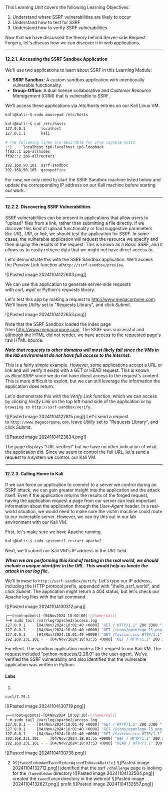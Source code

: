 This Learning Unit covers the following Learning Objectives:

1. Understand where SSRF vulnerabilities are likely to occur
2. Understand how to test for SSRF
3. Understand how to verify SSRF vulnerabilities


Now that we have discussed the theory behind Server-side Request Forgery, let's discuss how we can discover it in web applications.

---------

#### 12.2.1. Accessing the SSRF Sandbox Application

We'll use two applications to learn about SSRF in this Learning Module:

- **SSRF Sandbox**: A custom sandbox application with intentionally vulnerable functionality.
- **Group-Office**: A dual license collaborative and _Customer Resource Management_ (CRM) that is vulnerable to SSRF.

We'll access these applications via /etc/hosts entries on our Kali Linux VM.

```bash
kali@kali:~$ sudo mousepad /etc/hosts

kali@kali:~$ cat /etc/hosts
127.0.0.1       localhost
127.0.1.1       kali

# The following lines are desirable for IPv6 capable hosts
::1     localhost ip6-localhost ip6-loopback
ff02::1 ip6-allnodes
ff02::2 ip6-allrouters

192.168.50.101  ssrf-sandbox
192.168.50.105  groupoffice
```
For now, we only need to start the SSRF Sandbox machine listed below and update the corresponding IP address on our Kali machine before starting our work.

---------------
#### 12.2.2. Discovering SSRF Vulnerabilities

SSRF vulnerabilities can be present in applications that allow users to "upload" files from a link, rather than submitting a file directly. If we discover this kind of upload functionality or find suggestive parameters like _URL_, _URI_, or _link_, we should test the application for SSRF. In some cases, the vulnerable application will request the resource we specify and then display the results of the request. This is known as a _Basic SSRF_, and it allows us to easily retrieve data that we might not have direct access to.

Let's demonstrate this with the SSRF Sandbox application. We'll access the _Preview Link_ function at`http://ssrf-sandbox/preview`.

![[Pasted image 20241104122603.png]]

We can use this application to generate server-side requests with _curl_, _wget_ or Python's _requests_ library.

Let's test this app by making a request to http://www.megacorpone.com. We'll leave _Utility_ set to "Requests Library", and click _Submit_.

![[Pasted image 20241104122653.png]]

Note that the SSRF Sandbox loaded the index page from http://www.megacorpone.com. The SSRF was successful and although the HTML did not render, we have access to the requested page's raw HTML source.

***Note that requests to other domains will most likely fail since the VMs in the lab environment do not have full access to the Internet.***

This is a fairly simple example. However, some applications accept a URL or link and will verify it exists with a GET or HEAD request. This is known as _Blind SSRF_ since we do not have direct access to the request's content. This is more difficult to exploit, but we can still leverage the information the application does return.

Let's demonstrate this with the _Verify Link_ function, which we can access by clicking _Verify Link_ on the top left-hand side of the application or by `browsing to http://ssrf-sandbox/verify`.

![[Pasted image 20241104122815.png]]
Let's send a request to `http://www.megacorpone.com`, leave _Utility_ set to "Requests Library", and click _Submit_.

![[Pasted image 20241104123834.png]]

The page displays "URL verified" but we have no other indication of what the application did. Since we seem to control the full URL, let's send a request to a system we control: our Kali VM.

---------
#### 12.2.3. Calling Home to Kali

If we can force an application to connect to a server we control during an SSRF attack, we can gain greater insight into the application and the attack itself. Even if the application returns the results of the forged request, having the application request a page from our server can leak important information about the application through the _User-Agent_ header. In a real-world situation, we would need to make sure the victim machine could route to our vulnerable server. However, we can try this out in our lab environment with our Kali VM.

First, let's make sure we have Apache running.

```bash
kali@kali:~$ sudo systemctl restart apache2
```
Next, we'll submit our Kali VM's IP address in the _URL_ field.

***When we are performing this kind of testing in the real world, we should include a unique identifier in the URL. This would help us locate the attack in our log file.***

We'll browse to `http://ssrf-sandbox/verify`. Let's type our IP address, including the HTTP protocol prefix, appended with "/hello_ssrf_world", and click _Submit_. The application might return a 404 status, but let's check our Apache log files with the tail command.

![[Pasted image 20241104130312.png]]
```bash
┌──(root💀gobots)-[04Nov2024 18:02:00]-[/home/kali]
└─# sudo tail /var/log/apache2/access.log
127.0.0.1 - - [04/Nov/2024:18:01:40 +0000] "GET / HTTP/1.1" 200 3380 "-" "Mozilla/5.0 (X11; Linux x86_64; rv:109.0) Gecko/20100101 Firefox/115.0"
127.0.0.1 - - [04/Nov/2024:18:01:40 +0000] "GET /icons/openlogo-75.png HTTP/1.1" 200 6041 "http://127.0.0.1/" "Mozilla/5.0 (X11; Linux x86_64; rv:109.0) Gecko/20100101 Firefox/115.0"
127.0.0.1 - - [04/Nov/2024:18:01:40 +0000] "GET /favicon.ico HTTP/1.1" 404 487 "http://127.0.0.1/" "Mozilla/5.0 (X11; Linux x86_64; rv:109.0) Gecko/20100101 Firefox/115.0"
192.168.231.101 - - [04/Nov/2024:18:01:55 +0000] "GET / HTTP/1.1" 200 3380 "-" "python-requests/2.26.0"

```
Excellent. The sandbox application made a GET request to our Kali VM. The request included "python-requests/2.26.0" as the user-agent. We've verified the SSRF vulnerability and also identified that the vulnerable application was written in Python.


#### Labs
1.
`curl/7.79.1`

![[Pasted image 20241104130719.png]]
```bash
┌──(root💀gobots)-[04Nov2024 18:02:10]-[/home/kali]
└─# sudo tail /var/log/apache2/access.log
127.0.0.1 - - [04/Nov/2024:18:01:40 +0000] "GET / HTTP/1.1" 200 3380 "-" "Mozilla/5.0 (X11; Linux x86_64; rv:109.0) Gecko/20100101 Firefox/115.0"
127.0.0.1 - - [04/Nov/2024:18:01:40 +0000] "GET /icons/openlogo-75.png HTTP/1.1" 200 6041 "http://127.0.0.1/" "Mozilla/5.0 (X11; Linux x86_64; rv:109.0) Gecko/20100101 Firefox/115.0"
127.0.0.1 - - [04/Nov/2024:18:01:40 +0000] "GET /favicon.ico HTTP/1.1" 404 487 "http://127.0.0.1/" "Mozilla/5.0 (X11; Linux x86_64; rv:109.0) Gecko/20100101 Firefox/115.0"
192.168.231.101 - - [04/Nov/2024:18:01:55 +0000] "GET / HTTP/1.1" 200 3380 "-" "python-requests/2.26.0"
192.168.231.101 - - [04/Nov/2024:18:03:53 +0000] "HEAD / HTTP/1.1" 200 255 "-" "curl/7.79.1"
```
![[Pasted image 20241104130738.png]]

2. `OS{tweedledumAndTweedledeeAgreedToHaveABattle}`
![[Pasted image 20241104132712.png]]
identified that the ssrf `/challenge` page is looking for the `/tweedledum` directory
![[Pasted image 20241104132504.png]]
created the `tweedledum` directory in the webroot
![[Pasted image 20241104132627.png]]
profit
![[Pasted image 20241104132557.png]]